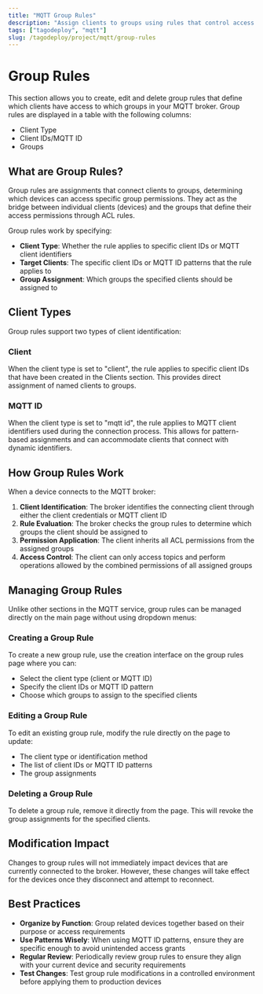 ```yaml
---
title: "MQTT Group Rules"
description: "Assign clients to groups using rules that control access to MQTT topics through ACL permissions."
tags: ["tagodeploy", "mqtt"]
slug: /tagodeploy/project/mqtt/group-rules
---
```


# Group Rules

This section allows you to create, edit and delete group rules that define which
clients have access to which groups in your MQTT broker. Group rules are
displayed in a table with the following columns:

- Client Type
- Client IDs/MQTT ID
- Groups

## What are Group Rules?

Group rules are assignments that connect clients to groups, determining which
devices can access specific group permissions. They act as the bridge between
individual clients (devices) and the groups that define their access permissions
through ACL rules.

Group rules work by specifying:

- **Client Type**: Whether the rule applies to specific client IDs or MQTT
  client identifiers
- **Target Clients**: The specific client IDs or MQTT ID patterns that the rule
  applies to
- **Group Assignment**: Which groups the specified clients should be assigned to

## Client Types

Group rules support two types of client identification:

### Client

When the client type is set to "client", the rule applies to specific client IDs
that have been created in the Clients section. This provides direct assignment
of named clients to groups.

### MQTT ID

When the client type is set to "mqtt id", the rule applies to MQTT client
identifiers used during the connection process. This allows for pattern-based
assignments and can accommodate clients that connect with dynamic identifiers.

## How Group Rules Work

When a device connects to the MQTT broker:

1. **Client Identification**: The broker identifies the connecting client
   through either the client credentials or MQTT client ID
2. **Rule Evaluation**: The broker checks the group rules to determine which
   groups the client should be assigned to
3. **Permission Application**: The client inherits all ACL permissions from the
   assigned groups
4. **Access Control**: The client can only access topics and perform operations
   allowed by the combined permissions of all assigned groups

## Managing Group Rules

Unlike other sections in the MQTT service, group rules can be managed directly
on the main page without using dropdown menus:

### Creating a Group Rule

To create a new group rule, use the creation interface on the group rules page
where you can:

- Select the client type (client or MQTT ID)
- Specify the client IDs or MQTT ID pattern
- Choose which groups to assign to the specified clients

### Editing a Group Rule

To edit an existing group rule, modify the rule directly on the page to update:

- The client type or identification method
- The list of client IDs or MQTT ID patterns
- The group assignments

### Deleting a Group Rule

To delete a group rule, remove it directly from the page. This will revoke the
group assignments for the specified clients.

## Modification Impact

Changes to group rules will not immediately impact devices that are currently
connected to the broker. However, these changes will take effect for the devices
once they disconnect and attempt to reconnect.

## Best Practices

- **Organize by Function**: Group related devices together based on their
  purpose or access requirements
- **Use Patterns Wisely**: When using MQTT ID patterns, ensure they are specific
  enough to avoid unintended access grants
- **Regular Review**: Periodically review group rules to ensure they align with
  your current device and security requirements
- **Test Changes**: Test group rule modifications in a controlled environment
  before applying them to production devices
